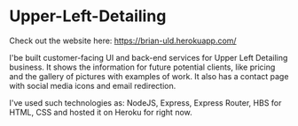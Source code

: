 # Upper-Left-Detailing

Check out the website here: https://brian-uld.herokuapp.com/

I'be built customer-facing UI and back-end services for Upper Left Detailing business.
It shows the information for future potential clients, like pricing and the gallery of pictures with examples of work.
It also has a contact page with social media icons and email redirection.

I've used such technologies as: NodeJS, Express, Express Router, HBS for HTML, CSS and  hosted it on Heroku for right now.
